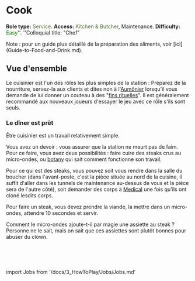 # Cook
**Role type:** <font color="#4e7331">Service</font>. **Access:** <font color="#4e7331">Kitchen & Butcher</font>, Maintenance. **Difficulty:** <font color="Green">Easy</font>''. ''Colloquial title: "Chef"

Note : pour un guide plus détaillé de la préparation des aliments, voir [ici] (Guide-to-Food-and-Drink.md).




## Vue d'ensemble


Le cuisinier est l'un des rôles les plus simples de la station : Préparez de la nourriture, servez-la aux clients et dites non à l'[Aumônier](Chaplain.md) lorsqu'il vous demande de lui donner un couteau à des "[fins rituelles](\3_HowToPlay\Guides\General_guides\Battle-royale.md)".
Il est généralement recommandé aux nouveaux joueurs d'essayer le jeu avec ce rôle s'ils sont seuls.


### Le dîner est prêt

Être cuisinier est un travail relativement simple.

Vous avez un devoir : vous assurer que la station ne meurt pas de faim. Pour ce faire, vous avez deux possibilités : faire cuire des steaks crus au micro-ondes, ou [botany](\3_HowToPlay\jobs\Service_roles\Botanist.md) qui sait comment fonctionne son travail.

Pour ce qui est des steaks, vous pouvez soit vous rendre dans la salle du boucher (dans l'avant-poste, c'est la pièce située au nord de la cuisine, il suffit d'aller dans les tunnels de maintenance au-dessus de vous et la pièce sera de l'autre côté), soit demander des corps à [Medical](\3_HowToPlay\jobs\Medical_roles\Medical-Doctor.md) une fois qu'ils ont cloné lesdits corps.

Pour faire un steak, vous devez prendre la viande, la mettre dans un micro-ondes, attendre 10 secondes et servir.

Comment le micro-ondes ajoute-t-il par magie une assiette au steak ?
Personne ne le sait, mais on sait que ces assiettes sont plutôt bonnes pour abuser du clown.

  <br/>
<br/>
<br/>

import Jobs from '/docs/3_HowToPlay/Jobs/Jobs.md'

<Jobs />




